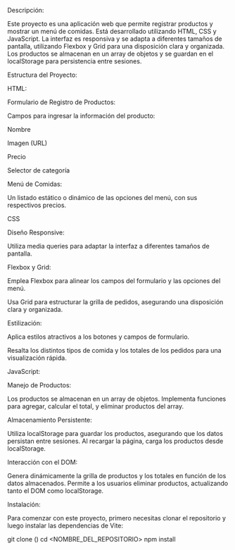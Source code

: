 Descripción:

Este proyecto es una aplicación web que permite registrar productos y mostrar un menú de comidas. Está desarrollado utilizando HTML, CSS y JavaScript. La interfaz es responsiva y se adapta a diferentes tamaños de pantalla, utilizando Flexbox y Grid para una disposición clara y organizada. Los productos se almacenan en un array de objetos y se guardan en el localStorage para persistencia entre sesiones.

Estructura del Proyecto:

HTML:

Formulario de Registro de Productos:

Campos para ingresar la información del producto:

Nombre

Imagen (URL)

Precio

Selector de categoría

Menú de Comidas:

Un listado estático o dinámico de las opciones del menú, con sus respectivos precios.

CSS

Diseño Responsive:

Utiliza media queries para adaptar la interfaz a diferentes tamaños de pantalla.

Flexbox y Grid:

Emplea Flexbox para alinear los campos del formulario y las opciones del menú.

Usa Grid para estructurar la grilla de pedidos, asegurando una disposición clara y organizada.

Estilización:

Aplica estilos atractivos a los botones y campos de formulario.

Resalta los distintos tipos de comida y los totales de los pedidos para una visualización rápida.

JavaScript:

Manejo de Productos:

Los productos se almacenan en un array de objetos.
Implementa funciones para agregar, calcular el total, y eliminar productos del array.

Almacenamiento Persistente:

Utiliza localStorage para guardar los productos, asegurando que los datos persistan entre sesiones.
Al recargar la página, carga los productos desde localStorage.

Interacción con el DOM:

Genera dinámicamente la grilla de productos y los totales en función de los datos almacenados.
Permite a los usuarios eliminar productos, actualizando tanto el DOM como localStorage.

Instalación:

Para comenzar con este proyecto, primero necesitas clonar el repositorio y luego instalar las dependencias de Vite:

git clone () cd <NOMBRE_DEL_REPOSITORIO> npm install

